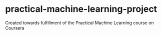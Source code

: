 # practical-machine-learning-project
Created towards fulfillment of the Practical Machine Learning course on Coursera
